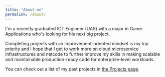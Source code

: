 ```yaml
---
title: "About me"
permalink: /about/
---
```


I'm a recently graduated ICT Engineer (UAS) with a major in Game Applications who's looking for his next big project.

Completing projects with an improvement-oriented mindset is my top priority and I hope that I get to work more on cloud microservice infrastructures and netcode to further improve my skills in making scalable and maintainable production-ready code for enterprise-level workloads.

You can check out a list of my past projects in [the Projects page][projects].

[projects]: {{site.url}}{{site.baseurl}}posts
